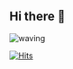 ## Hi there 👋
<img src="https://camo.githubusercontent.com/732a2f71fed4513848e33fe58bdcbbc475e7a225c03c3e72e07a26f0ecaf61d5/68747470733a2f2f63617073756c652d72656e6465722e76657263656c2e6170702f6170693f747970653d776176696e67266865696768743d32303026746578743d576176696e672126666f6e74416c69676e3d383026666f6e74416c69676e593d343026636f6c6f723d6772616469656e74" alt="waving" data-canonical-src="https://capsule-render.vercel.app/api?type=waving&amp;height=200&amp;text=안녕하세요, 웹개발자 오자윤입니다!&amp;fontAlign=80&amp;fontAlignY=40&amp;color=gradient" style="max-width: 100%;">

[![Hits](https://hits.seeyoufarm.com/api/count/incr/badge.svg?url=https%3A%2F%2Fgithub.com%2FJayoon-oh&count_bg=%23F2C860&title_bg=%23C17A24&icon=&icon_color=%23FFFFFF&title=hits&edge_flat=false)](https://hits.seeyoufarm.com)
